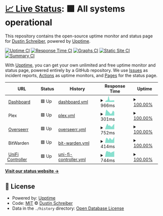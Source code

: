 # [📈 Live Status](https://ReArmedHalo.github.io/holonet-status): <!--live status--> **🟩 All systems operational**

This repository contains the open-source uptime monitor and status page for [Dustin Schreiber](https://www.dustinschreiber.com), powered by [Upptime](https://github.com/upptime/upptime).

[![Uptime CI](https://github.com/ReArmedHalo/holonet-status/workflows/Uptime%20CI/badge.svg)](https://github.com/ReArmedHalo/holonet-status/actions?query=workflow%3A%22Uptime+CI%22)
[![Response Time CI](https://github.com/ReArmedHalo/holonet-status/workflows/Response%20Time%20CI/badge.svg)](https://github.com/ReArmedHalo/holonet-status/actions?query=workflow%3A%22Response+Time+CI%22)
[![Graphs CI](https://github.com/ReArmedHalo/holonet-status/workflows/Graphs%20CI/badge.svg)](https://github.com/ReArmedHalo/holonet-status/actions?query=workflow%3A%22Graphs+CI%22)
[![Static Site CI](https://github.com/ReArmedHalo/holonet-status/workflows/Static%20Site%20CI/badge.svg)](https://github.com/ReArmedHalo/holonet-status/actions?query=workflow%3A%22Static+Site+CI%22)
[![Summary CI](https://github.com/ReArmedHalo/holonet-status/workflows/Summary%20CI/badge.svg)](https://github.com/ReArmedHalo/holonet-status/actions?query=workflow%3A%22Summary+CI%22)

With [Upptime](https://upptime.js.org), you can get your own unlimited and free uptime monitor and status page, powered entirely by a GitHub repository. We use [Issues](https://github.com/ReArmedHalo/holonet-status/issues) as incident reports, [Actions](https://github.com/ReArmedHalo/holonet-status/actions) as uptime monitors, and [Pages](https://ReArmedHalo.github.io/holonet-status) for the status page.

<!--start: status pages-->
<!-- This summary is generated by Upptime (https://github.com/upptime/upptime) -->
<!-- Do not edit this manually, your changes will be overwritten -->
<!-- prettier-ignore -->
| URL | Status | History | Response Time | Uptime |
| --- | ------ | ------- | ------------- | ------ |
| <img alt="" src="https://icons.duckduckgo.com/ip3/holonet.us.ico" height="13"> [Dashboard](https://holonet.us) | 🟩 Up | [dashboard.yml](https://github.com/ReArmedHalo/holonet-status/commits/HEAD/history/dashboard.yml) | <details><summary><img alt="Response time graph" src="./graphs/dashboard/response-time-week.png" height="20"> 966ms</summary><br><a href="https://ReArmedHalo.github.io/holonet-status/history/dashboard"><img alt="Response time 698" src="https://img.shields.io/endpoint?url=https%3A%2F%2Fraw.githubusercontent.com%2FReArmedHalo%2Fholonet-status%2FHEAD%2Fapi%2Fdashboard%2Fresponse-time.json"></a><br><a href="https://ReArmedHalo.github.io/holonet-status/history/dashboard"><img alt="24-hour response time 731" src="https://img.shields.io/endpoint?url=https%3A%2F%2Fraw.githubusercontent.com%2FReArmedHalo%2Fholonet-status%2FHEAD%2Fapi%2Fdashboard%2Fresponse-time-day.json"></a><br><a href="https://ReArmedHalo.github.io/holonet-status/history/dashboard"><img alt="7-day response time 966" src="https://img.shields.io/endpoint?url=https%3A%2F%2Fraw.githubusercontent.com%2FReArmedHalo%2Fholonet-status%2FHEAD%2Fapi%2Fdashboard%2Fresponse-time-week.json"></a><br><a href="https://ReArmedHalo.github.io/holonet-status/history/dashboard"><img alt="30-day response time 804" src="https://img.shields.io/endpoint?url=https%3A%2F%2Fraw.githubusercontent.com%2FReArmedHalo%2Fholonet-status%2FHEAD%2Fapi%2Fdashboard%2Fresponse-time-month.json"></a><br><a href="https://ReArmedHalo.github.io/holonet-status/history/dashboard"><img alt="1-year response time 764" src="https://img.shields.io/endpoint?url=https%3A%2F%2Fraw.githubusercontent.com%2FReArmedHalo%2Fholonet-status%2FHEAD%2Fapi%2Fdashboard%2Fresponse-time-year.json"></a></details> | <details><summary><a href="https://ReArmedHalo.github.io/holonet-status/history/dashboard">100.00%</a></summary><a href="https://ReArmedHalo.github.io/holonet-status/history/dashboard"><img alt="All-time uptime 99.73%" src="https://img.shields.io/endpoint?url=https%3A%2F%2Fraw.githubusercontent.com%2FReArmedHalo%2Fholonet-status%2FHEAD%2Fapi%2Fdashboard%2Fuptime.json"></a><br><a href="https://ReArmedHalo.github.io/holonet-status/history/dashboard"><img alt="24-hour uptime 100.00%" src="https://img.shields.io/endpoint?url=https%3A%2F%2Fraw.githubusercontent.com%2FReArmedHalo%2Fholonet-status%2FHEAD%2Fapi%2Fdashboard%2Fuptime-day.json"></a><br><a href="https://ReArmedHalo.github.io/holonet-status/history/dashboard"><img alt="7-day uptime 100.00%" src="https://img.shields.io/endpoint?url=https%3A%2F%2Fraw.githubusercontent.com%2FReArmedHalo%2Fholonet-status%2FHEAD%2Fapi%2Fdashboard%2Fuptime-week.json"></a><br><a href="https://ReArmedHalo.github.io/holonet-status/history/dashboard"><img alt="30-day uptime 99.94%" src="https://img.shields.io/endpoint?url=https%3A%2F%2Fraw.githubusercontent.com%2FReArmedHalo%2Fholonet-status%2FHEAD%2Fapi%2Fdashboard%2Fuptime-month.json"></a><br><a href="https://ReArmedHalo.github.io/holonet-status/history/dashboard"><img alt="1-year uptime 99.74%" src="https://img.shields.io/endpoint?url=https%3A%2F%2Fraw.githubusercontent.com%2FReArmedHalo%2Fholonet-status%2FHEAD%2Fapi%2Fdashboard%2Fuptime-year.json"></a></details>
| <img alt="" src="https://icons.duckduckgo.com/ip3/null.ico" height="13"> Plex | 🟩 Up | [plex.yml](https://github.com/ReArmedHalo/holonet-status/commits/HEAD/history/plex.yml) | <details><summary><img alt="Response time graph" src="./graphs/plex/response-time-week.png" height="20"> 301ms</summary><br><a href="https://ReArmedHalo.github.io/holonet-status/history/plex"><img alt="Response time 361" src="https://img.shields.io/endpoint?url=https%3A%2F%2Fraw.githubusercontent.com%2FReArmedHalo%2Fholonet-status%2FHEAD%2Fapi%2Fplex%2Fresponse-time.json"></a><br><a href="https://ReArmedHalo.github.io/holonet-status/history/plex"><img alt="24-hour response time 295" src="https://img.shields.io/endpoint?url=https%3A%2F%2Fraw.githubusercontent.com%2FReArmedHalo%2Fholonet-status%2FHEAD%2Fapi%2Fplex%2Fresponse-time-day.json"></a><br><a href="https://ReArmedHalo.github.io/holonet-status/history/plex"><img alt="7-day response time 301" src="https://img.shields.io/endpoint?url=https%3A%2F%2Fraw.githubusercontent.com%2FReArmedHalo%2Fholonet-status%2FHEAD%2Fapi%2Fplex%2Fresponse-time-week.json"></a><br><a href="https://ReArmedHalo.github.io/holonet-status/history/plex"><img alt="30-day response time 359" src="https://img.shields.io/endpoint?url=https%3A%2F%2Fraw.githubusercontent.com%2FReArmedHalo%2Fholonet-status%2FHEAD%2Fapi%2Fplex%2Fresponse-time-month.json"></a><br><a href="https://ReArmedHalo.github.io/holonet-status/history/plex"><img alt="1-year response time 393" src="https://img.shields.io/endpoint?url=https%3A%2F%2Fraw.githubusercontent.com%2FReArmedHalo%2Fholonet-status%2FHEAD%2Fapi%2Fplex%2Fresponse-time-year.json"></a></details> | <details><summary><a href="https://ReArmedHalo.github.io/holonet-status/history/plex">100.00%</a></summary><a href="https://ReArmedHalo.github.io/holonet-status/history/plex"><img alt="All-time uptime 99.35%" src="https://img.shields.io/endpoint?url=https%3A%2F%2Fraw.githubusercontent.com%2FReArmedHalo%2Fholonet-status%2FHEAD%2Fapi%2Fplex%2Fuptime.json"></a><br><a href="https://ReArmedHalo.github.io/holonet-status/history/plex"><img alt="24-hour uptime 100.00%" src="https://img.shields.io/endpoint?url=https%3A%2F%2Fraw.githubusercontent.com%2FReArmedHalo%2Fholonet-status%2FHEAD%2Fapi%2Fplex%2Fuptime-day.json"></a><br><a href="https://ReArmedHalo.github.io/holonet-status/history/plex"><img alt="7-day uptime 100.00%" src="https://img.shields.io/endpoint?url=https%3A%2F%2Fraw.githubusercontent.com%2FReArmedHalo%2Fholonet-status%2FHEAD%2Fapi%2Fplex%2Fuptime-week.json"></a><br><a href="https://ReArmedHalo.github.io/holonet-status/history/plex"><img alt="30-day uptime 99.94%" src="https://img.shields.io/endpoint?url=https%3A%2F%2Fraw.githubusercontent.com%2FReArmedHalo%2Fholonet-status%2FHEAD%2Fapi%2Fplex%2Fuptime-month.json"></a><br><a href="https://ReArmedHalo.github.io/holonet-status/history/plex"><img alt="1-year uptime 99.27%" src="https://img.shields.io/endpoint?url=https%3A%2F%2Fraw.githubusercontent.com%2FReArmedHalo%2Fholonet-status%2FHEAD%2Fapi%2Fplex%2Fuptime-year.json"></a></details>
| <img alt="" src="https://icons.duckduckgo.com/ip3/overseerr.holonet.us.ico" height="13"> [Overseerr](https://overseerr.holonet.us) | 🟩 Up | [overseerr.yml](https://github.com/ReArmedHalo/holonet-status/commits/HEAD/history/overseerr.yml) | <details><summary><img alt="Response time graph" src="./graphs/overseerr/response-time-week.png" height="20"> 752ms</summary><br><a href="https://ReArmedHalo.github.io/holonet-status/history/overseerr"><img alt="Response time 1332" src="https://img.shields.io/endpoint?url=https%3A%2F%2Fraw.githubusercontent.com%2FReArmedHalo%2Fholonet-status%2FHEAD%2Fapi%2Foverseerr%2Fresponse-time.json"></a><br><a href="https://ReArmedHalo.github.io/holonet-status/history/overseerr"><img alt="24-hour response time 1017" src="https://img.shields.io/endpoint?url=https%3A%2F%2Fraw.githubusercontent.com%2FReArmedHalo%2Fholonet-status%2FHEAD%2Fapi%2Foverseerr%2Fresponse-time-day.json"></a><br><a href="https://ReArmedHalo.github.io/holonet-status/history/overseerr"><img alt="7-day response time 752" src="https://img.shields.io/endpoint?url=https%3A%2F%2Fraw.githubusercontent.com%2FReArmedHalo%2Fholonet-status%2FHEAD%2Fapi%2Foverseerr%2Fresponse-time-week.json"></a><br><a href="https://ReArmedHalo.github.io/holonet-status/history/overseerr"><img alt="30-day response time 921" src="https://img.shields.io/endpoint?url=https%3A%2F%2Fraw.githubusercontent.com%2FReArmedHalo%2Fholonet-status%2FHEAD%2Fapi%2Foverseerr%2Fresponse-time-month.json"></a><br><a href="https://ReArmedHalo.github.io/holonet-status/history/overseerr"><img alt="1-year response time 1158" src="https://img.shields.io/endpoint?url=https%3A%2F%2Fraw.githubusercontent.com%2FReArmedHalo%2Fholonet-status%2FHEAD%2Fapi%2Foverseerr%2Fresponse-time-year.json"></a></details> | <details><summary><a href="https://ReArmedHalo.github.io/holonet-status/history/overseerr">100.00%</a></summary><a href="https://ReArmedHalo.github.io/holonet-status/history/overseerr"><img alt="All-time uptime 98.56%" src="https://img.shields.io/endpoint?url=https%3A%2F%2Fraw.githubusercontent.com%2FReArmedHalo%2Fholonet-status%2FHEAD%2Fapi%2Foverseerr%2Fuptime.json"></a><br><a href="https://ReArmedHalo.github.io/holonet-status/history/overseerr"><img alt="24-hour uptime 100.00%" src="https://img.shields.io/endpoint?url=https%3A%2F%2Fraw.githubusercontent.com%2FReArmedHalo%2Fholonet-status%2FHEAD%2Fapi%2Foverseerr%2Fuptime-day.json"></a><br><a href="https://ReArmedHalo.github.io/holonet-status/history/overseerr"><img alt="7-day uptime 100.00%" src="https://img.shields.io/endpoint?url=https%3A%2F%2Fraw.githubusercontent.com%2FReArmedHalo%2Fholonet-status%2FHEAD%2Fapi%2Foverseerr%2Fuptime-week.json"></a><br><a href="https://ReArmedHalo.github.io/holonet-status/history/overseerr"><img alt="30-day uptime 99.94%" src="https://img.shields.io/endpoint?url=https%3A%2F%2Fraw.githubusercontent.com%2FReArmedHalo%2Fholonet-status%2FHEAD%2Fapi%2Foverseerr%2Fuptime-month.json"></a><br><a href="https://ReArmedHalo.github.io/holonet-status/history/overseerr"><img alt="1-year uptime 98.89%" src="https://img.shields.io/endpoint?url=https%3A%2F%2Fraw.githubusercontent.com%2FReArmedHalo%2Fholonet-status%2FHEAD%2Fapi%2Foverseerr%2Fuptime-year.json"></a></details>
| <img alt="" src="https://icons.duckduckgo.com/ip3/null.ico" height="13"> BitWarden | 🟩 Up | [bit-warden.yml](https://github.com/ReArmedHalo/holonet-status/commits/HEAD/history/bit-warden.yml) | <details><summary><img alt="Response time graph" src="./graphs/bit-warden/response-time-week.png" height="20"> 414ms</summary><br><a href="https://ReArmedHalo.github.io/holonet-status/history/bit-warden"><img alt="Response time 592" src="https://img.shields.io/endpoint?url=https%3A%2F%2Fraw.githubusercontent.com%2FReArmedHalo%2Fholonet-status%2FHEAD%2Fapi%2Fbit-warden%2Fresponse-time.json"></a><br><a href="https://ReArmedHalo.github.io/holonet-status/history/bit-warden"><img alt="24-hour response time 581" src="https://img.shields.io/endpoint?url=https%3A%2F%2Fraw.githubusercontent.com%2FReArmedHalo%2Fholonet-status%2FHEAD%2Fapi%2Fbit-warden%2Fresponse-time-day.json"></a><br><a href="https://ReArmedHalo.github.io/holonet-status/history/bit-warden"><img alt="7-day response time 414" src="https://img.shields.io/endpoint?url=https%3A%2F%2Fraw.githubusercontent.com%2FReArmedHalo%2Fholonet-status%2FHEAD%2Fapi%2Fbit-warden%2Fresponse-time-week.json"></a><br><a href="https://ReArmedHalo.github.io/holonet-status/history/bit-warden"><img alt="30-day response time 452" src="https://img.shields.io/endpoint?url=https%3A%2F%2Fraw.githubusercontent.com%2FReArmedHalo%2Fholonet-status%2FHEAD%2Fapi%2Fbit-warden%2Fresponse-time-month.json"></a><br><a href="https://ReArmedHalo.github.io/holonet-status/history/bit-warden"><img alt="1-year response time 569" src="https://img.shields.io/endpoint?url=https%3A%2F%2Fraw.githubusercontent.com%2FReArmedHalo%2Fholonet-status%2FHEAD%2Fapi%2Fbit-warden%2Fresponse-time-year.json"></a></details> | <details><summary><a href="https://ReArmedHalo.github.io/holonet-status/history/bit-warden">100.00%</a></summary><a href="https://ReArmedHalo.github.io/holonet-status/history/bit-warden"><img alt="All-time uptime 98.28%" src="https://img.shields.io/endpoint?url=https%3A%2F%2Fraw.githubusercontent.com%2FReArmedHalo%2Fholonet-status%2FHEAD%2Fapi%2Fbit-warden%2Fuptime.json"></a><br><a href="https://ReArmedHalo.github.io/holonet-status/history/bit-warden"><img alt="24-hour uptime 100.00%" src="https://img.shields.io/endpoint?url=https%3A%2F%2Fraw.githubusercontent.com%2FReArmedHalo%2Fholonet-status%2FHEAD%2Fapi%2Fbit-warden%2Fuptime-day.json"></a><br><a href="https://ReArmedHalo.github.io/holonet-status/history/bit-warden"><img alt="7-day uptime 100.00%" src="https://img.shields.io/endpoint?url=https%3A%2F%2Fraw.githubusercontent.com%2FReArmedHalo%2Fholonet-status%2FHEAD%2Fapi%2Fbit-warden%2Fuptime-week.json"></a><br><a href="https://ReArmedHalo.github.io/holonet-status/history/bit-warden"><img alt="30-day uptime 99.94%" src="https://img.shields.io/endpoint?url=https%3A%2F%2Fraw.githubusercontent.com%2FReArmedHalo%2Fholonet-status%2FHEAD%2Fapi%2Fbit-warden%2Fuptime-month.json"></a><br><a href="https://ReArmedHalo.github.io/holonet-status/history/bit-warden"><img alt="1-year uptime 98.56%" src="https://img.shields.io/endpoint?url=https%3A%2F%2Fraw.githubusercontent.com%2FReArmedHalo%2Fholonet-status%2FHEAD%2Fapi%2Fbit-warden%2Fuptime-year.json"></a></details>
| <img alt="" src="https://icons.duckduckgo.com/ip3/unifi.holonet.us.ico" height="13"> [UniFi Controller](https://unifi.holonet.us) | 🟩 Up | [uni-fi-controller.yml](https://github.com/ReArmedHalo/holonet-status/commits/HEAD/history/uni-fi-controller.yml) | <details><summary><img alt="Response time graph" src="./graphs/uni-fi-controller/response-time-week.png" height="20"> 744ms</summary><br><a href="https://ReArmedHalo.github.io/holonet-status/history/uni-fi-controller"><img alt="Response time 1113" src="https://img.shields.io/endpoint?url=https%3A%2F%2Fraw.githubusercontent.com%2FReArmedHalo%2Fholonet-status%2FHEAD%2Fapi%2Funi-fi-controller%2Fresponse-time.json"></a><br><a href="https://ReArmedHalo.github.io/holonet-status/history/uni-fi-controller"><img alt="24-hour response time 844" src="https://img.shields.io/endpoint?url=https%3A%2F%2Fraw.githubusercontent.com%2FReArmedHalo%2Fholonet-status%2FHEAD%2Fapi%2Funi-fi-controller%2Fresponse-time-day.json"></a><br><a href="https://ReArmedHalo.github.io/holonet-status/history/uni-fi-controller"><img alt="7-day response time 744" src="https://img.shields.io/endpoint?url=https%3A%2F%2Fraw.githubusercontent.com%2FReArmedHalo%2Fholonet-status%2FHEAD%2Fapi%2Funi-fi-controller%2Fresponse-time-week.json"></a><br><a href="https://ReArmedHalo.github.io/holonet-status/history/uni-fi-controller"><img alt="30-day response time 2702" src="https://img.shields.io/endpoint?url=https%3A%2F%2Fraw.githubusercontent.com%2FReArmedHalo%2Fholonet-status%2FHEAD%2Fapi%2Funi-fi-controller%2Fresponse-time-month.json"></a><br><a href="https://ReArmedHalo.github.io/holonet-status/history/uni-fi-controller"><img alt="1-year response time 1248" src="https://img.shields.io/endpoint?url=https%3A%2F%2Fraw.githubusercontent.com%2FReArmedHalo%2Fholonet-status%2FHEAD%2Fapi%2Funi-fi-controller%2Fresponse-time-year.json"></a></details> | <details><summary><a href="https://ReArmedHalo.github.io/holonet-status/history/uni-fi-controller">100.00%</a></summary><a href="https://ReArmedHalo.github.io/holonet-status/history/uni-fi-controller"><img alt="All-time uptime 94.69%" src="https://img.shields.io/endpoint?url=https%3A%2F%2Fraw.githubusercontent.com%2FReArmedHalo%2Fholonet-status%2FHEAD%2Fapi%2Funi-fi-controller%2Fuptime.json"></a><br><a href="https://ReArmedHalo.github.io/holonet-status/history/uni-fi-controller"><img alt="24-hour uptime 100.00%" src="https://img.shields.io/endpoint?url=https%3A%2F%2Fraw.githubusercontent.com%2FReArmedHalo%2Fholonet-status%2FHEAD%2Fapi%2Funi-fi-controller%2Fuptime-day.json"></a><br><a href="https://ReArmedHalo.github.io/holonet-status/history/uni-fi-controller"><img alt="7-day uptime 100.00%" src="https://img.shields.io/endpoint?url=https%3A%2F%2Fraw.githubusercontent.com%2FReArmedHalo%2Fholonet-status%2FHEAD%2Fapi%2Funi-fi-controller%2Fuptime-week.json"></a><br><a href="https://ReArmedHalo.github.io/holonet-status/history/uni-fi-controller"><img alt="30-day uptime 63.72%" src="https://img.shields.io/endpoint?url=https%3A%2F%2Fraw.githubusercontent.com%2FReArmedHalo%2Fholonet-status%2FHEAD%2Fapi%2Funi-fi-controller%2Fuptime-month.json"></a><br><a href="https://ReArmedHalo.github.io/holonet-status/history/uni-fi-controller"><img alt="1-year uptime 92.94%" src="https://img.shields.io/endpoint?url=https%3A%2F%2Fraw.githubusercontent.com%2FReArmedHalo%2Fholonet-status%2FHEAD%2Fapi%2Funi-fi-controller%2Fuptime-year.json"></a></details>

<!--end: status pages-->

[**Visit our status website →**](https://ReArmedHalo.github.io/holonet-status)

## 📄 License

- Powered by: [Upptime](https://github.com/upptime/upptime)
- Code: [MIT](./LICENSE) © [Dustin Schreiber](https://www.dustinschreiber.com)
- Data in the `./history` directory: [Open Database License](https://opendatacommons.org/licenses/odbl/1-0/)
